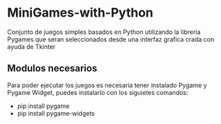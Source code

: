 # MiniGames-with-Python
Conjunto de juegos simples basados en Python utilizando la libreria Pygames que seran seleccionados desde una interfaz grafica crada con ayuda de Tkinter

## Modulos necesarios
Para poder ejecutar los juegos es necesaria tener instalado Pygame y Pygame Widget, puedes instalarlo con los siguietes comandos:
- pip install pygame
- pip install pygame-widgets